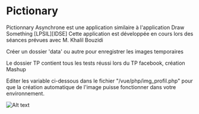 # Pictionary
Pictionnary Asynchrone est une application similaire à l'application Draw Something [LPSIL][IDSE]  Cette application est développée en cours lors des séances prévues avec M. Khalil Bouzidi

Créer un dossier 'data' ou autre pour enregistrer les images temporaires

Le dossier TP contient tous les tests réussi lors du TP facebook, création Mashup

Editer les variable ci-dessous dans le fichier "/vue/php/img_profil.php" pour que la création automatique de l'image puisse fonctionner dans votre environnement.

![Alt text](http://img4.hostingpics.net/pics/221093pictionary.png "Pictionary dossier")
